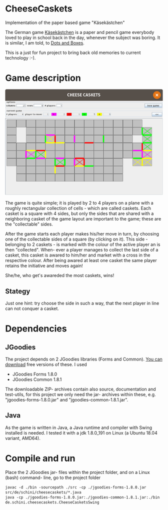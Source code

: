 # CheeseCaskets
Implementation of the paper based game "Käsekästchen"

The German game [Käsekästchen](https://de.wikipedia.org/wiki/K%C3%A4sek%C3%A4stchen) is a paper and pencil game everybody loved to play in school back in the day, whenever the subject was boring. It is similar, I am told, to [Dots and Boxes](https://en.wikipedia.org/wiki/Dots_and_Boxes).

This is a just for fun project to bring back old memories to current technology :-).

# Game description
![A picture of a "cheese caskets"- game](CheeseCaskets_pic01.jpg)

The game is quite simple; it is played by 2 to 4 players on a plane with a roughly rectangular collection of cells - which are called caskets. Each casket is a square with 4 sides, but only the sides that are shared with a neighboring casket of the game layout are important to the game; these are the "collectable" sides.

After the game starts each player makes his/her move in turn, by choosing one of the collectable sides of a square (by clicking on it). This side - belonging to 2 caskets - is marked with the colour of the active player an is then "collected". When- ever a player manages to collect the last side of a casket, this casket is awared to him/her and market with a cross in the respective colour. After being awared at least one casket the same player retains the initiative and moves again!

She/he, who get's awareded the most caskets, wins!

## Stategy
Just one hint: try choose the side in such a way, that the next player in line can not conquer a casket.

# Dependencies
## JGoodies
The project depends on 2 JGoodies libraries (Forms and Common).
[You can download](http://www.jgoodies.com/downloads/archive/) free versions of these.
I used
- JGoodies Forms 1.8.0
- JGoodies Common 1.8.1

The downloadable ZIP- archives contain also source, documentation and test-utils, for this project we only need the
jar- archives within these, e.g. "jgoodies-forms-1.8.0.jar" and "jgoodies-common-1.8.1.jar".

## Java
As the game is written in Java, a Java runtime and compiler with Swing installed is needed.
I tested it with a jdk 1.8.0_191 on Linux (a Ubuntu 18.04 variant, AMD64).

# Compile and run
Place the 2 JGoodies jar- files within the project folder, and on a Linux (bash) command- line, go to the project folder

    javac -d ./bin -sourcepath ./src -cp ./jgoodies-forms-1.8.0.jar src/de/schini/cheesecaskets/*.java
    java -cp ./jgoodies-forms-1.8.0.jar:./jgoodies-common-1.8.1.jar:./bin de.schini.cheesecaskets.CheeseCasketsSwing
